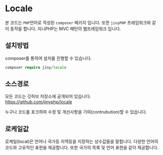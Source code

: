 # Locale
본 코드는 `PHP`언어로 작성된 `composer` 페키지 입니다. 또한 `jinyPHP` 프레임워크와 같이 동작을 합니다.
지니PHP는 MVC 패턴의 웹프레임워크 입니다.


## 설치방법
composer를 통하여 설치를 진행할 수 있습니다.

```php
composer require jiny/locale
```


## 소스경로
모든 코드는 깃허브 저장소에 공개되어 있습니다.
https://github.com/jinyphp/locale

누구나 코드를 포크하여 수정 및 개선사항을 기여(contrubution)할 수 있습니다.

## 로케일값
로케일(local)은 언어나 국가등 지역등을 지정하는 상수값들을 말합니다.
다양한 언어의 코드와 고유적인 표현을 제공합니다. 또한 국가의 목록 및 언어 표현을 같이 제공합니다.